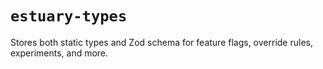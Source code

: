 # `estuary-types`

Stores both static types and Zod schema for feature flags, override rules, experiments, and more.
